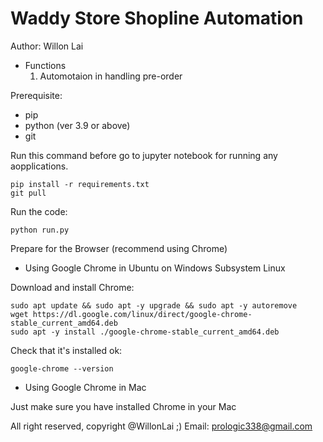 # Waddy Store Shopline Automation

Author: Willon Lai

- Functions
  1. Automotaion in handling pre-order


Prerequisite:

* pip
* python (ver 3.9 or above)
* git

Run this command before go to jupyter notebook for running any aopplications.

```
pip install -r requirements.txt   
git pull
```

Run the code:

```
python run.py
```

Prepare for the Browser (recommend using Chrome)

* Using Google Chrome in Ubuntu on Windows Subsystem Linux

Download and install Chrome:

```
sudo apt update && sudo apt -y upgrade && sudo apt -y autoremove
wget https://dl.google.com/linux/direct/google-chrome-stable_current_amd64.deb
sudo apt -y install ./google-chrome-stable_current_amd64.deb
```

Check that it's installed ok:

```
google-chrome --version
```

* Using Google Chrome in Mac

Just make sure you have installed Chrome in your Mac

All right reserved, copyright @WillonLai ;)
Email: prologic338@gmail.com
